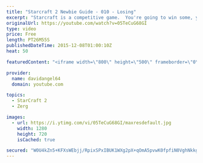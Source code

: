 ```yaml
---
title: "Starcraft 2 Newbie Guide - 010 - Losing"
excerpt: "Starcraft is a competitive game.  You're going to win some, you're going to lose some.  When you win a game, you feel good, and that's awesome.  But how do you react to losing a game?  How you react to losing in a competitive game like Starcraft 2 is an important consideration.  The biggest concept is"
originalUrl: https://youtube.com/watch?v=05TeCuG68GI
type: video
price: Free
length: PT26M55S
publishedDateTime: 2015-12-08T01:00:10Z
heat: 50

featuredContent: "<iframe width=\"800\" height=\"500\" frameborder=\"0\" src=\"https://www.youtube.com/embed/05TeCuG68GI\" allow=\"accelerometer; autoplay; encrypted-media; gyroscope; picture-in-picture\" allowfullscreen></iframe>"

provider:
  name: davidangel64
  domain: youtube.com

topics:
  - StarCraft 2
  - Zerg

images:
  - url: https://i.ytimg.com/vi/05TeCuG68GI/maxresdefault.jpg
    width: 1280
    height: 720
    isCached: true

secured: "W0U4kZn5+KFXsWEbjj/RpixSPxIBUK1WXg2pX+qOmA5pvwK0fpfiN0VghNkkg+u29YTTqL18N8I1BI5hVGbxTv7OyJ4C1AGFGf7UfOe1DyZjK3H6sFZje9nyAygHvcJn/DHaY2WOUamDbDYiV0GSEh63QA8+0cqF4cbmh0RBWz49Lls9mq8Uj8LJC1lioYphkXFYJF3NAM4QVWxnSJ/MFU7X0GRNClOcZkTufDlM0etCZpwuQQfLjrIQU2QQVE9vz/DxD3B5uDRExFGK6AT1hjG4JBS4XGqBHLgXJir+4sFchmrBDFpKKhGEz4+dN9gNSktxJHTQfCD1HqScWe/uzFVMJDSOvN51yBdWTBAizSjjIf7/0UxILcsfqYH+2G/G2+Zv/SNfRjXMyQr1nrr1qQgJycTzl+ncgldLcyUZ1jY=;vu2k3HRFl5Ge334Q1EknTA=="
---
```


